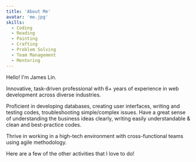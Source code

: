 ```yaml
---
title: 'About Me'
avatar: 'me.jpg'
skills:
  - Coding
  - Reading
  - Painting
  - Crafting
  - Problem Solving
  - Team Management
  - Mentoring
---
```


Hello! I'm James Lin.

Innovative, task-driven professional with 6+ years of experience in web development across
diverse industries.

Proficient in developing databases, creating user interfaces, writing and testing codes, troubleshooting simple/complex issues. Have a great sense of understanding the business ideas clearly, writing easily understandable & clean and best-practice codes.

Thrive in working in a high-tech environment with cross-functional teams using agile methodology.

Here are a few of the other activities that I love to do!
